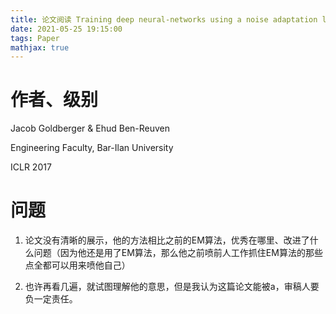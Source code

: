 ```yaml
---
title: 论文阅读 Training deep neural-networks using a noise adaptation layer
date: 2021-05-25 19:15:00
tags: Paper
mathjax: true
---
```

# 作者、级别
Jacob Goldberger & Ehud Ben-Reuven

Engineering Faculty, Bar-Ilan University

ICLR 2017

# 问题
1. 论文没有清晰的展示，他的方法相比之前的EM算法，优秀在哪里、改进了什么问题（因为他还是用了EM算法，那么他之前喷前人工作抓住EM算法的那些点全都可以用来喷他自己）

2. 也许再看几遍，就试图理解他的意思，但是我认为这篇论文能被a，审稿人要负一定责任。